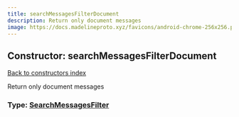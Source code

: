 ```yaml
---
title: searchMessagesFilterDocument
description: Return only document messages
image: https://docs.madelineproto.xyz/favicons/android-chrome-256x256.png
---
```

## Constructor: searchMessagesFilterDocument  
[Back to constructors index](index.md)



Return only document messages




### Type: [SearchMessagesFilter](../types/SearchMessagesFilter.md)


